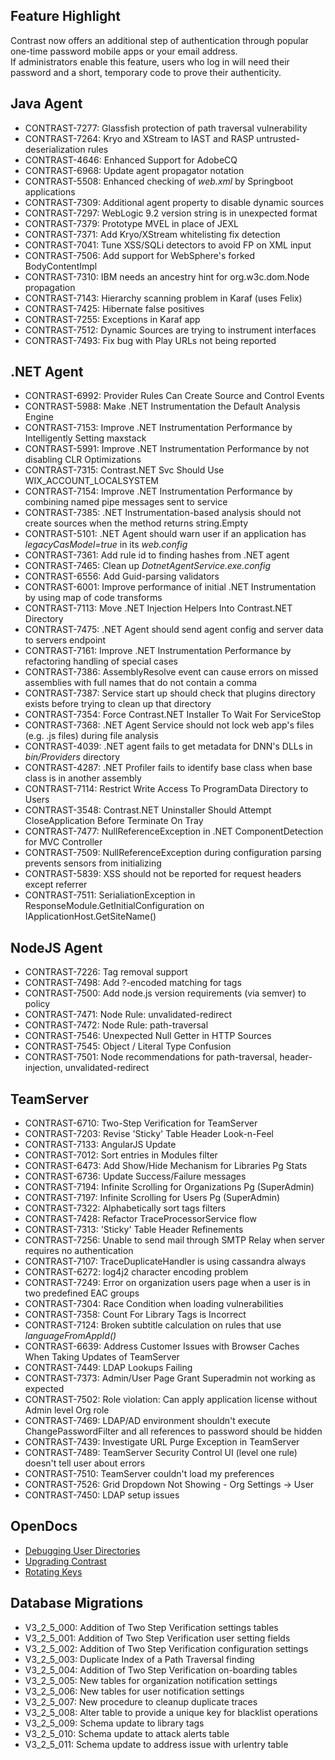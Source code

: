 <!--
title: "Contrast 3.2.5 - February 2016"
description: "Contrast 3.2.5 February 2016"
tags: "3.2.5 February Release Notes"
-->

## Feature Highlight
Contrast now offers an additional step of authentication through popular one-time password mobile apps or your email address.  
If administrators enable this feature, users who log in will need their password and a short, temporary code to prove their authenticity.  

## Java Agent
* CONTRAST-7277: Glassfish protection of path traversal vulnerability
* CONTRAST-7264: Kryo and XStream to IAST and RASP untrusted-deserialization rules
* CONTRAST-4646: Enhanced Support for AdobeCQ
* CONTRAST-6968: Update agent propagator notation
* CONTRAST-5508: Enhanced checking of *web.xml* by Springboot applications
* CONTRAST-7309: Additional agent property to disable dynamic sources
* CONTRAST-7297: WebLogic 9.2 version string is in unexpected format
* CONTRAST-7379: Prototype MVEL in place of JEXL
* CONTRAST-7371: Add Kryo/XStream whitelisting fix detection
* CONTRAST-7041: Tune XSS/SQLi detectors to avoid FP on XML input
* CONTRAST-7506: Add support for WebSphere's forked BodyContentImpl
* CONTRAST-7310: IBM needs an ancestry hint for org.w3c.dom.Node propagation
* CONTRAST-7143: Hierarchy scanning problem in Karaf (uses Felix)
* CONTRAST-7425: Hibernate false positives
* CONTRAST-7255: Exceptions in Karaf app
* CONTRAST-7512: Dynamic Sources are trying to instrument interfaces
* CONTRAST-7493: Fix bug with Play URLs not being reported

## .NET Agent
* CONTRAST-6992: Provider Rules Can Create Source and Control Events
* CONTRAST-5988: Make .NET Instrumentation the Default Analysis Engine
* CONTRAST-7153: Improve .NET Instrumentation Performance by Intelligently Setting maxstack
* CONTRAST-5991: Improve .NET Instrumentation Performance by not disabling CLR Optimizations
* CONTRAST-7315: Contrast.NET Svc Should Use WIX_ACCOUNT_LOCALSYSTEM
* CONTRAST-7154: Improve .NET Instrumentation Performance by combining named pipe messages sent to service
* CONTRAST-7385: .NET Instrumentation-based analysis should not create sources when the method returns string.Empty
* CONTRAST-5101: .NET Agent should warn user if an application has *legacyCasModel=true* in its *web.config*
* CONTRAST-7361: Add rule id to finding hashes from .NET agent
* CONTRAST-7465: Clean up *DotnetAgentService.exe.config*
* CONTRAST-6556: Add Guid-parsing validators
* CONTRAST-6001: Improve performance of initial .NET Instrumentation by using map of code transforms
* CONTRAST-7113: Move .NET Injection Helpers Into Contrast.NET Directory
* CONTRAST-7475: .NET Agent should send agent config and server data to servers endpoint
* CONTRAST-7161: Improve .NET Instrumentation Performance by refactoring handling of special cases
* CONTRAST-7386: AssemblyResolve event can cause errors on missed assemblies with full names that do not contain a comma
* CONTRAST-7387: Service start up should check that plugins directory exists before trying to clean up that directory
* CONTRAST-7354: Force Contrast.NET Installer To Wait For ServiceStop
* CONTRAST-7368: .NET Agent Service should not lock web app's files (e.g. .js files) during file analysis
* CONTRAST-4039: .NET agent fails to get metadata for DNN's DLLs in *bin/Providers* directory
* CONTRAST-4287: .NET Profiler fails to identify base class when base class is in another assembly
* CONTRAST-7114: Restrict Write Access To ProgramData Directory to Users
* CONTRAST-3548: Contrast.NET Uninstaller Should Attempt CloseApplication Before Terminate On Tray
* CONTRAST-7477: NullReferenceException in .NET ComponentDetection for MVC Controller
* CONTRAST-7509: NullReferenceException during configuration parsing prevents sensors from initializing
* CONTRAST-5839: XSS should not be reported for request headers except referrer
* CONTRAST-7511: SerialiationException in ResponseModule.GetInitialConfiguration on IApplicationHost.GetSiteName()

## NodeJS Agent
* CONTRAST-7226: Tag removal support
* CONTRAST-7498: Add ?-encoded matching for tags
* CONTRAST-7500: Add node.js version requirements (via semver) to policy
* CONTRAST-7471: Node Rule: unvalidated-redirect
* CONTRAST-7472: Node Rule: path-traversal
* CONTRAST-7546: Unexpected Null Getter in HTTP Sources
* CONTRAST-7545: Object / Literal Type Confusion
* CONTRAST-7501: Node recommendations for path-traversal, header-injection, unvalidated-redirect

## TeamServer
* CONTRAST-6710: Two-Step Verification for TeamServer
* CONTRAST-7203: Revise 'Sticky' Table Header Look-n-Feel
* CONTRAST-7133: AngularJS Update
* CONTRAST-7012: Sort entries in Modules filter
* CONTRAST-6473: Add Show/Hide Mechanism for Libraries Pg Stats
* CONTRAST-6736: Update Success/Failure messages
* CONTRAST-7194: Infinite Scrolling for Organizations Pg (SuperAdmin)
* CONTRAST-7197: Infinite Scrolling for Users Pg (SuperAdmin)
* CONTRAST-7322: Alphabetically sort tags filters
* CONTRAST-7428: Refactor TraceProcessorService flow
* CONTRAST-7313: 'Sticky' Table Header Refinements
* CONTRAST-7256: Unable to send mail through SMTP Relay when server requires no authentication
* CONTRAST-7107: TraceDuplicateHandler is using cassandra always
* CONTRAST-6272: log4j2 character encoding problem
* CONTRAST-7249: Error on organization users page when a user is in two predefined EAC groups
* CONTRAST-7304: Race Condition when loading vulnerabilities
* CONTRAST-7358: Count For Library Tags is Incorrect
* CONTRAST-7124: Broken subtitle calculation on rules that use *languageFromAppId()*
* CONTRAST-6639: Address Customer Issues with Browser Caches When Taking Updates of TeamServer
* CONTRAST-7449: LDAP Lookups Failing
* CONTRAST-7373: Admin/User Page Grant Superadmin not working as expected
* CONTRAST-7502: Role violation: Can apply application license without Admin level Org role
* CONTRAST-7469: LDAP/AD environment shouldn't execute ChangePasswordFilter and all references to password should be hidden
* CONTRAST-7439: Investigate URL Purge Exception in TeamServer
* CONTRAST-7489: TeamServer Security Control UI (level one rule) doesn't tell user about errors
* CONTRAST-7510: TeamServer couldn't load my preferences
* CONTRAST-7526: Grid Dropdown Not Showing - Org Settings -> User
* CONTRAST-7450: LDAP setup issues

## OpenDocs
* [Debugging User Directories](troubleshooting-auth.html#debug)
* [Upgrading Contrast](admin-eopupgrade.html)
* [Rotating Keys](troubleshooting-auth.html#keys)

## Database Migrations
* V3_2_5_000: Addition of Two Step Verification settings tables
* V3_2_5_001: Addition of Two Step Verification user setting fields
* V3_2_5_002: Addition of Two Step Verification configuration settings
* V3_2_5_003: Duplicate Index of a Path Traversal finding
* V3_2_5_004: Addition of Two Step Verification on-boarding tables
* V3_2_5_005: New tables for organization notification settings
* V3_2_5_006: New tables for user notification settings
* V3_2_5_007: New procedure to cleanup duplicate traces
* V3_2_5_008: Alter table to provide a unique key for blacklist operations
* V3_2_5_009: Schema update to library tags
* V3_2_5_010: Schema update to attack alerts table
* V3_2_5_011: Schema update to address issue with urlentry table
